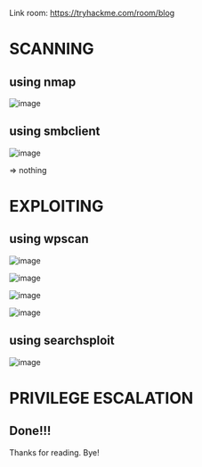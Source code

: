 Link room: https://tryhackme.com/room/blog
# SCANNING
## using nmap
 ![image](https://github.com/nguyenngocdung18/tryhackme/assets/134156226/3d288995-4b14-4688-a774-9299899c30bf)

## using smbclient
![image](https://github.com/nguyenngocdung18/tryhackme/assets/134156226/5646e64b-f122-42e0-99d8-bdf0618afacb)

=> nothing
# EXPLOITING
## using wpscan
![image](https://github.com/nguyenngocdung18/tryhackme/assets/134156226/71cc0818-736e-41cf-8865-03ad844fd49a)

![image](https://github.com/nguyenngocdung18/tryhackme/assets/134156226/b177922a-e7b7-4dc7-87f5-f28af78cc599)

![image](https://github.com/nguyenngocdung18/tryhackme/assets/134156226/adc31fa7-886d-49f1-8152-726d29c84f0d)

![image](https://github.com/nguyenngocdung18/tryhackme/assets/134156226/528794f9-6f06-402f-b3fc-bd7c72cb2611)

## using searchsploit
![image](https://github.com/nguyenngocdung18/tryhackme/assets/134156226/f0ccb1f5-854e-4804-8337-2b849137a3f5)

# PRIVILEGE ESCALATION

## Done!!!
Thanks for reading. Bye!
